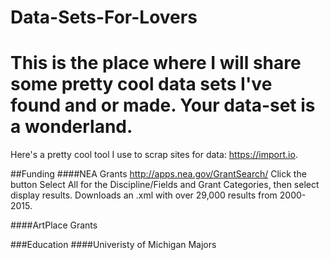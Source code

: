 Data-Sets-For-Lovers
====================

This is the place where I will share some pretty cool data sets I've found and or made. Your data-set is a wonderland.
====================

Here's a pretty cool tool I use to scrap sites for data: https://import.io. 

##Funding
####NEA Grants
http://apps.nea.gov/GrantSearch/
Click the button Select All for the Discipline/Fields and Grant Categories, then select display results. Downloads an .xml with over 29,000 results from 2000-2015.

####ArtPlace Grants


###Education
####Univeristy of Michigan Majors
